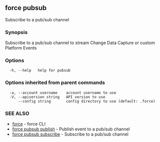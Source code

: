 ## force pubsub

Subscribe to a pub/sub channel

### Synopsis

Subscribe to a pub/sub channel to stream Change Data Capture or custom Platform Events

### Options

```
  -h, --help   help for pubsub
```

### Options inherited from parent commands

```
  -a, --account username    account username to use
  -V, --apiversion string   API version to use
      --config string       config directory to use (default: .force)
```

### SEE ALSO

* [force](force.md)	 - force CLI
* [force pubsub publish](force_pubsub_publish.md)	 - Publish event to a pub/sub channel
* [force pubsub subscribe](force_pubsub_subscribe.md)	 - Subscribe to a pub/sub channel

